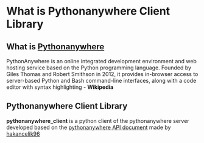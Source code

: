 # What is Pythonanywhere Client Library

## What is [Pythonanywhere](https://www.pythonanywhere.com/)

PythonAnywhere is an online integrated development environment and web hosting service based on the Python programming language. Founded by Giles Thomas and Robert Smithson in 2012, it provides in-browser access to server-based Python and Bash command-line interfaces, along with a code editor with syntax highlighting - **Wikipedia**

## Pythonanywhere Client Library

**pythonanywhere\_client** is a python client of the pythonanywhere server developed based on the [pythonanywhere API document](https://help.pythonanywhere.com/pages/API/) made by [hakancelik96](https://github.com/hakancelik96/pythonanywhere-client)

